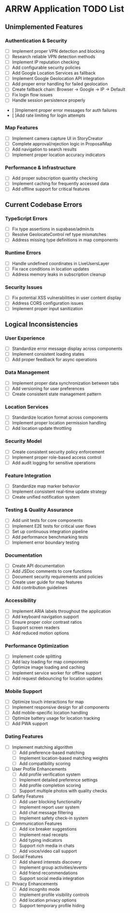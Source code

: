 # ARRW Application TODO List

## Unimplemented Features

### Authentication & Security

- [ ] Implement proper VPN detection and blocking
- [ ] Research reliable VPN detection methods
- [ ] Implement IP reputation checking
- [ ] Add configurable security policies
- [ ] Add Google Location Services as fallback
- [ ] Implement Google Geolocation API integration
- [ ] Add proper error handling for failed geolocation
- [ ] Create fallback chain: Browser -> Google -> IP -> Default
- [ ] Fix login flow issues
- [ ] Handle session persistence properly
- [ ]Implement proper error messages for auth failures
- [ ]Add rate limiting for login attempts

### Map Features

- [ ] Implement camera capture UI in StoryCreator
- [ ] Complete approval/rejection logic in ProposalMap
- [ ] Add navigation to search results
- [ ] Implement proper location accuracy indicators

### Performance & Infrastructure

- [ ] Add proper subscription quantity checking
- [ ] Implement caching for frequently accessed data
- [ ] Add offline support for critical features

## Current Codebase Errors

### TypeScript Errors

- [ ] Fix type assertions in supabase/admin.ts
- [ ] Resolve GeolocateControl ref type mismatches
- [ ] Address missing type definitions in map components

### Runtime Errors

- [ ] Handle undefined coordinates in LiveUsersLayer
- [ ] Fix race conditions in location updates
- [ ] Address memory leaks in subscription cleanup

### Security Issues

- [ ] Fix potential XSS vulnerabilities in user content display
- [ ] Address CORS configuration issues
- [ ] Implement proper input sanitization

## Logical Inconsistencies

### User Experience

- [ ] Standardize error message display across components
- [ ] Implement consistent loading states
- [ ] Add proper feedback for async operations

### Data Management

- [ ] Implement proper data synchronization between tabs
- [ ] Add versioning for user preferences
- [ ] Create consistent state management pattern

### Location Services

- [ ] Standardize location format across components
- [ ] Implement proper location permission handling
- [ ] Add location update throttling

### Security Model

- [ ] Create consistent security policy enforcement
- [ ] Implement proper role-based access control
- [ ] Add audit logging for sensitive operations

### Feature Integration

- [ ] Standardize map marker behavior
- [ ] Implement consistent real-time update strategy
- [ ] Create unified notification system

### Testing & Quality Assurance

- [ ] Add unit tests for core components
- [ ] Implement E2E tests for critical user flows
- [ ] Set up continuous integration pipeline
- [ ] Add performance benchmarking tests
- [ ] Implement error boundary testing

### Documentation

- [ ] Create API documentation
- [ ] Add JSDoc comments to core functions
- [ ] Document security requirements and policies
- [ ] Create user guide for map features
- [ ] Add contribution guidelines

### Accessibility

- [ ] Implement ARIA labels throughout the application
- [ ] Add keyboard navigation support
- [ ] Ensure proper color contrast ratios
- [ ] Support screen readers
- [ ] Add reduced motion options

### Performance Optimization

- [ ] Implement code splitting
- [ ] Add lazy loading for map components
- [ ] Optimize image loading and caching
- [ ] Implement service worker for offline support
- [ ] Add request debouncing for location updates

### Mobile Support

- [ ] Optimize touch interactions for map
- [ ] Implement responsive design for all components
- [ ] Add mobile-specific location handling
- [ ] Optimize battery usage for location tracking
- [ ] Add PWA support

### Dating Features

- [ ] Implement matching algorithm
  - [ ] Add preference-based matching
  - [ ] Implement location-based matching weights
  - [ ] Add compatibility scoring

- [ ] User Profile Enhancements
  - [ ] Add profile verification system
  - [ ] Implement detailed preference settings
  - [ ] Add profile completion scoring
  - [ ] Support multiple photos with quality checks

- [ ] Safety Features
  - [ ] Add user blocking functionality
  - [ ] Implement report user system
  - [ ] Add chat message filtering
  - [ ] Implement safety check-in system

- [ ] Communication Features
  - [ ] Add ice breaker suggestions
  - [ ] Implement read receipts
  - [ ] Add typing indicators
  - [ ] Support rich media in chats
  - [ ] Add voice/video call support

- [ ] Social Features
  - [ ] Add shared interests discovery
  - [ ] Implement group activities/events
  - [ ] Add friend recommendations
  - [ ] Support social media integration

- [ ] Privacy Enhancements
  - [ ] Add incognito mode
  - [ ] Implement profile visibility controls
  - [ ] Add location privacy options
  - [ ] Support temporary profile hiding
